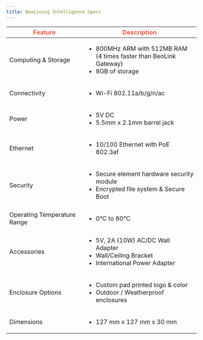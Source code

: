 ```yaml
---
title: BeoLiving Intelligence Specs
---
```



<table class="table">
  <thead>
    <tr style="color: #eb5946">
      <th scope="col" style="width: 40%">Feature</th>
      <th scope="col" >Description</th>
    </tr>
  </thead>
  <tbody>
    <tr>
      <td>Computing & Storage</td>
      <td>
        <ul>
          <li>800MHz ARM with 512MB RAM (4 times faster than BeoLink Gateway)</li>
          <li>8GB of storage</li>
        </ul>
      </td>
    </tr>
    <tr>
      <td>Connectivity</td>
      <td>
        <ul>
          <li>Wi-Fi 802.11a/b/g/n/ac</li>
        </ul>
      </td>
    </tr>
    <tr>
      <td>Power</td>
      <td>
        <ul>
          <li>5V DC</li>
          <li>5.5mm x 2.1mm barrel jack</li>
        </ul>
      </td>
    </tr>
    <tr>
      <td>Ethernet</td>
      <td>
        <ul>
          <li>10/100 Ethernet with PoE 802.3af</li>
        </ul>
      </td>
    </tr>
    <tr>
      <td>Security</td>
      <td>
        <ul>
          <li>Secure element hardware security module</li>
          <li>Encrypted file system & Secure Boot</li>
        </ul>
      </td>
    </tr>
    <tr>
      <td>Operating Temperature Range</td>
      <td>
        <ul>
          <li>0°C to 60°C</li>
        </ul>
      </td>
    </tr>
    <tr>
      <td>Accessories</td>
      <td>
        <ul>
          <li>5V, 2A (10W) AC/DC Wall Adapter</li>
          <li>Wall/Ceiling Bracket</li>
          <li>International Power Adapter</li>
        </ul>
      </td>
    </tr>
    <tr>
      <td>Enclosure Options</td>
      <td>
        <ul>
          <li>Custom pad printed logo & color</li>
          <li>Outdoor / Weatherproof enclosures</li>
        </ul>
      </td>
    </tr>
    <tr>
      <td>Dimensions</td>
      <td>
        <ul>
          <li>127 mm x 127 mm x 30 mm</li>
        </ul>
      </td>
    </tr>
  </tbody>
</table>
